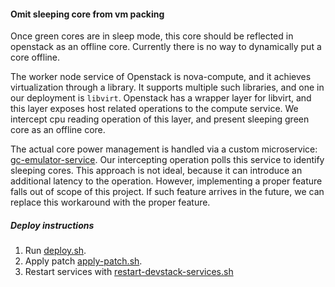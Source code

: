 #### Omit sleeping core from vm packing

Once green cores are in sleep mode, this core should be reflected in 
openstack as an offline core. Currently there is no way to dynamically put a core offline.

The worker node service of Openstack is nova-compute, and it achieves virtualization through a library. It supports 
multiple such libraries, and one in our deployment is `libvirt`. Openstack has a wrapper layer for libvirt, and this 
layer exposes host related operations to the compute service. We intercept cpu reading operation of this layer, and
present sleeping green core as an offline core. 

The actual core power management is handled via a custom microservice: [gc-emulator-service](..%2Fgc-emulator-service). 
Our intercepting operation polls this service to identify sleeping cores. This approach is not ideal, because it can 
introduce an additional latency to the operation. However, implementing a proper feature falls out of scope of this 
project. If such feature arrives in the future, we can replace this workaround with the proper feature.

##### Deploy instructions

1. Run [deploy.sh](..%2F..%2Fdeploy.sh).
2. Apply patch [apply-patch.sh](apply-omit-sleeping-core-patch.sh).
3. Restart services with [restart-devstack-services.sh](..%2Frestart-devstack-services.sh)

